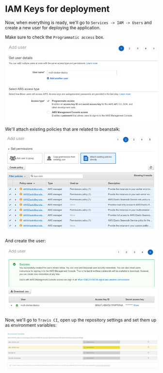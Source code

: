 # IAM Keys for deployment

Now, when everything is ready, we'll go to `Services -> IAM -> Users` and create a new user for deploying the application.

Make sure to check the `Programmatic access` box.

![](../../images/2019-03-10-14-29-57.png)

We'll attach existing policies that are related to beanstalk:

![](../../images/2019-03-10-14-31-55.png)

And create the user:

![](../../images/2019-03-10-14-32-39.png)

Now, we'll go to `Travis CI`, open up the repository settings and set them up as environment variables:

![](../../images/2019-03-10-14-35-13.png)